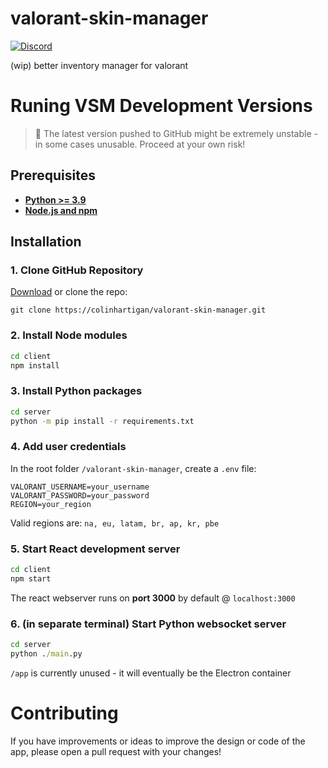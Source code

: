 # valorant-skin-manager
[![Discord](https://img.shields.io/badge/discord-join-7389D8?style=flat&logo=discord)](https://discord.gg/uGuswsZwAT)

(wip) better inventory manager for valorant

# Runing VSM Development Versions
> 🚨 The latest version pushed to GitHub might be extremely unstable - in some cases unusable. Proceed at your own risk!

## Prerequisites
- [**Python >= 3.9**](https://www.python.org/downloads/)
- [**Node.js and npm**](https://docs.npmjs.com/downloading-and-installing-node-js-and-npm)

## Installation

### 1. Clone GitHub Repository
[Download](https://github.com/colinhartigan/valorant-skin-manager/archive/refs/heads/master.zip) or clone the repo:
```
git clone https://colinhartigan/valorant-skin-manager.git
```

### 2. Install Node modules
```cmd
cd client
npm install 
```

### 3. Install Python packages
```cmd
cd server
python -m pip install -r requirements.txt
```

### 4. Add user credentials
In the root folder `/valorant-skin-manager`, create a `.env` file:
```env
VALORANT_USERNAME=your_username
VALORANT_PASSWORD=your_password
REGION=your_region
```
Valid regions are: `na, eu, latam, br, ap, kr, pbe`

### 5. Start React development server
```cmd
cd client
npm start
```
The react webserver runs on **port 3000** by default @ `localhost:3000`

### 6. (in separate terminal) Start Python websocket server
```cmd
cd server
python ./main.py
```

`/app` is currently unused - it will eventually be the Electron container

# Contributing
If you have improvements or ideas to improve the design or code of the app, please open a pull request with your changes!
